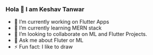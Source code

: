 ### Hola 👋 I am Keshav Tanwar

- 🔭 I’m currently working on Flutter Apps
- 🌱 I’m currently learning MERN stack
- 👯 I’m looking to collaborate on ML and Flutter Projects.
- 💬 Ask me about Fluter or ML
- ⚡ Fun fact: I like to draw

<!--
**keshavtanwar57/keshavtanwar57** is a ✨ _special_ ✨ repository because its `README.md` (this file) appears on your GitHub profile.

Here are some ideas to get you started:

- 🔭 I’m currently working on ...
- 🌱 I’m currently learning ...
- 👯 I’m looking to collaborate on ...
- 🤔 I’m looking for help with ...
- 💬 Ask me about ...
- 📫 How to reach me: ...
- 😄 Pronouns: ...
- ⚡ Fun fact: ...
-->

